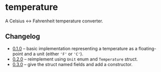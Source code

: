 # temperature

A Celsius ↔️ Fahrenheit temperature converter.

## Changelog

- [0.1.0](https://github.com/aidan-fitz/learning-rust/releases/tag/temperature-0.1.0) &ndash; basic implementation representing a temperature as a floating-point and a unit (either `'F'` or `'C'`).
- [0.2.0](https://github.com/aidan-fitz/learning-rust/releases/tag/temperature-0.2.0) &ndash; reimplement using `Unit` enum and `Temperature` struct.
- [0.3.0](https://github.com/aidan-fitz/learning-rust/releases/tag/temperature-0.3.0) &ndash; give the struct named fields and add a constructor.
